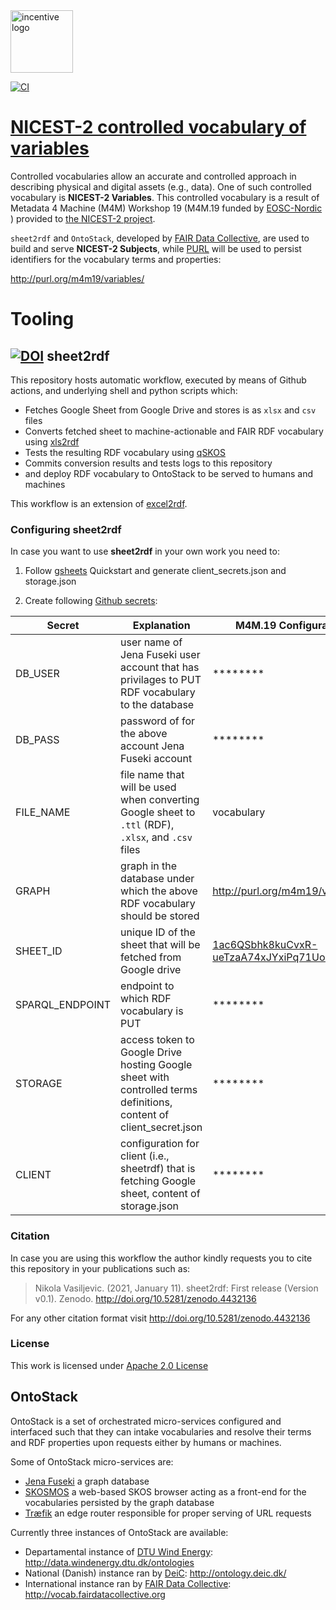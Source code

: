 <img src="https://www.eosc-nordic.eu/content/uploads/2019/10/EOSC_Nordic_logo_RGB@3x.png" alt="incentive logo" width="100"/> 

[![CI](https://github.com/fair-data-collective/M4M19-variables-vocabulary/workflows/Sheet2RDF/badge.svg)](https://github.com/fair-data-collective/M4M19-variables-vocabulary/actions?query=workflow%3ASheet2RDF)

# [NICEST-2 controlled vocabulary of variables](http://purl.org/m4m19/variables/)
Controlled vocabularies allow an accurate and controlled approach in describing physical and digital assets (e.g., data). One of such controlled vocabulary is **NICEST-2 Variables**. This controlled vocabulary is a result of Metadata 4 Machine (M4M) Workshop 19 (M4M.19 funded by [EOSC-Nordic](https://www.eosc-nordic.eu/about-eosc-nordic/)
) provided to [the NICEST-2 project](https://neic.no/nicest2/). 

`sheet2rdf` and `OntoStack`, developed by [FAIR Data Collective](https://dk.linkedin.com/company/fair-data-collective), are used to build and serve **NICEST-2 Subjects**, while [PURL](https://archive.org/services/purl/) will be used to persist identifiers for the vocabulary terms and properties:

   http://purl.org/m4m19/variables/


# Tooling

## [![DOI](https://zenodo.org/badge/327900313.svg)](https://zenodo.org/badge/latestdoi/327900313) sheet2rdf

This repository hosts automatic workflow, executed by means of Github actions, and underlying shell and python scripts which:

- Fetches Google Sheet from Google Drive and stores is as `xlsx` and `csv` files
- Converts fetched sheet to machine-actionable and FAIR RDF vocabulary using [xls2rdf](https://github.com/sparna-git/xls2rdf)
- Tests the resulting RDF vocabulary using [qSKOS](https://github.com/cmader/qSKOS/)
- Commits conversion results and tests logs to this repository
- and deploy RDF vocabulary to OntoStack to be served to humans and machines

This workflow is an extension of [excel2rdf](https://github.com/fair-data-collective/excel2rdf-template).


### Configuring sheet2rdf

In case you want to use **sheet2rdf** in your own work you need to:

1. Follow [gsheets](https://pypi.org/project/gsheets/) Quickstart and generate client_secrets.json and storage.json

2. Create following [Github secrets](https://docs.github.com/en/free-pro-team@latest/actions/reference/encrypted-secrets):

| Secret | Explanation | M4M.19 Configuration |
|---|---|---|
| DB_USER | user name of Jena Fuseki user account that has privilages to PUT RDF vocabulary to the database | ******** |
| DB_PASS | password of for the above account Jena Fuseki account | ******** |
| FILE_NAME | file name that will be used when converting Google sheet to `.ttl` (RDF), `.xlsx`, and `.csv` files | vocabulary |
| GRAPH | graph in the database under which the above RDF vocabulary should be stored | http://purl.org/m4m19/variables/ |
| SHEET_ID | unique ID of the sheet that will be fetched from Google drive | [1ac6QSbhk8kuCvxR-ueTzaA74xJYxiPq71Uobs7qv2aI](https://docs.google.com/spreadsheets/d/1ac6QSbhk8kuCvxR-ueTzaA74xJYxiPq71Uobs7qv2aI/edit#gid=1198865354) |
| SPARQL_ENDPOINT | endpoint to which RDF vocabulary is PUT | ******** |
| STORAGE | access token to Google Drive hosting Google sheet with controlled terms definitions, content of client_secret.json | ******** |
| CLIENT | configuration for client (i.e., sheetrdf) that is fetching Google sheet, content of storage.json | ******** |

### Citation

In case you are using this workflow the author kindly requests you to cite this repository in your publications such as:
> Nikola Vasiljevic. (2021, January 11). sheet2rdf: First release (Version v0.1). Zenodo. http://doi.org/10.5281/zenodo.4432136

For any other citation format visit http://doi.org/10.5281/zenodo.4432136


### License

This work is licensed under [Apache 2.0 License](https://github.com/niva83/sheet2rdf/blob/main/License.md)

## OntoStack

OntoStack is a set of orchestrated micro-services configured and interfaced such that they can intake vocabularies and resolve their terms and RDF properties upon requests either by humans or machines.

Some of OntoStack micro-services are:

- [Jena Fuseki](https://jena.apache.org/documentation/fuseki2/) a graph database
- [SKOSMOS](http://www.skosmos.org/) a web-based SKOS browser acting as a front-end for the vocabularies persisted by the graph database
- [Træfik](https://doc.traefik.io/traefik/) an edge router responsible for proper serving of URL requests

Currently three instances of OntoStack are available:

- Departamental instance of [DTU Wind Energy](https://www.vindenergi.dtu.dk/english/): http://data.windenergy.dtu.dk/ontologies
- National (Danish) instance ran by [DeiC](https://deic.dk/): http://ontology.deic.dk/
- International instance ran by [FAIR Data Collective](http://fairdatacollective.org/): http://vocab.fairdatacollective.org
